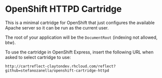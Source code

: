 # OpenShift HTTPD Cartridge

This is a minimal cartridge for OpenShift that just configures the available
Apache server so it can be run as the current user.

The root of your application will be the `DocumentRoot` (indexing not allowed, btw).

To use the cartridge in OpenShift Express, insert the following URL when asked
to select cartridge to use:

```
http://cartreflect-claytondev.rhcloud.com/reflect?github=stefanozanella/openshift-cartridge-httpd
```
